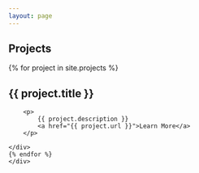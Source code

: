 ```yaml
---
layout: page
---
```


## Projects

<div class="slab border-top-slab">
    <div class="grid-box">
    {% for project in site.projects %}
    <div class="grid-item width-one-third">
        <h2>{{ project.title }}</h2>
    
        <p>
            {{ project.description }}
            <a href="{{ project.url }}">Learn More</a>
        </p>
    
    </div>
    {% endfor %}
    </div>
</div>
